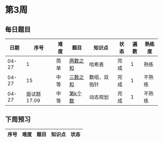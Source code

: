 # 第3周
## 每日题目
|日期|序号|难度|题目|知识点|状态|遍数|熟练度|
|---|---|---|---|---|---|---|---|
|04-27|1|简单|[两数之和](./towSum)|哈希表|完成|1|熟练
|04-27|15|中等|[三数之和](./3Sum)|数组，双指针|完成|1|不熟练
|04-27|面试题 17.09|中等|[第k个数](./getKthMagicNumber)|动态规划|完成|1|不熟练
## 下周预习
|序号|难度|题目|知识点|状态|
|---|---|---|---|---|
